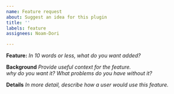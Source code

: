 ```yaml
---
name: Feature request
about: Suggest an idea for this plugin
title: ''
labels: feature
assignees: Noam-Dori

---
```


**Feature:**
*In 10 words or less, what do you want added?*

**Background**
*Provide useful context for the feature.  
why do you want it? What problems do you have without it?*

**Details**
*In more detail, describe how a user would use this feature.*
